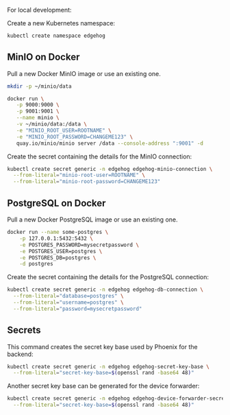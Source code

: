 For local development:

Create a new Kubernetes namespace:
```sh
kubectl create namespace edgehog
```

## MinIO on Docker

Pull a new Docker MinIO image or use an existing one.
```sh
mkdir -p ~/minio/data

docker run \
   -p 9000:9000 \
   -p 9001:9001 \
   --name minio \
   -v ~/minio/data:/data \
   -e "MINIO_ROOT_USER=ROOTNAME" \
   -e "MINIO_ROOT_PASSWORD=CHANGEME123" \
   quay.io/minio/minio server /data --console-address ":9001" -d
```

Create the secret containing the details for the MinIO connection:
```sh
kubectl create secret generic -n edgehog edgehog-minio-connection \
  --from-literal="minio-root-user=ROOTNAME" \
  --from-literal="minio-root-password=CHANGEME123"
```

## PostgreSQL on Docker

Pull a new Docker PostgreSQL image or use an existing one.

```sh
docker run --name some-postgres \
    -p 127.0.0.1:5432:5432 \
    -e POSTGRES_PASSWORD=mysecretpassword \
    -e POSTGRES_USER=postgres \
    -e POSTGRES_DB=postgres \
    -d postgres
```

Create the secret containing the details for the PostgreSQL connection:
```sh
kubectl create secret generic -n edgehog edgehog-db-connection \
  --from-literal="database=postgres" \
  --from-literal="username=postgres" \
  --from-literal="password=mysecretpassword"
```

## Secrets
This command creates the secret key base used by Phoenix for the backend:
```sh
kubectl create secret generic -n edgehog edgehog-secret-key-base \
  --from-literal="secret-key-base=$(openssl rand -base64 48)"
```

Another secret key base can be generated for the device forwarder:
```sh
kubectl create secret generic -n edgehog edgehog-device-forwarder-secret-key-base \
  --from-literal="secret-key-base=$(openssl rand -base64 48)"
```